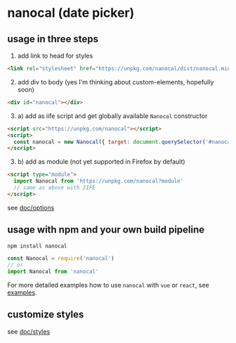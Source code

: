 # nanocal (date picker)

## usage in three steps

1. add link to head for styles
```html
<link rel="stylesheet" href="https://unpkg.com/nanocal/dist/nanocal.min.css">
```

2. add div to body (yes I'm thinking about custom-elements, hopefully soon)
```html
<div id="nanocal"></div>
```

3. a) add as iife script and get globally available `Nanocal` constructor
```html
<script src="https://unpkg.com/nanocal"></script>
<script>
  const nanocal = new Nanocal({ target: document.querySelector('#nanocal') })
</script>
```

3. b) add as module (not yet supported in Firefox by default)
```html
<script type="module">
  import Nanocal from 'https://unpkg.com/nanocal?module'
  // same as above with IIFE
</script>
```

see [doc/options](../doc/options.md)

## usage with npm and your own build pipeline

```sh
npm install nanocal
```

```js
const Nanocal = require('nanocal')
// or
import Nanocal from 'nanocal'
```

For more detailed examples how to use `nanocal` with `vue` or `react`, see [examples](../examples/README.md).

## customize styles

see [doc/styles](../doc/styles.md)
